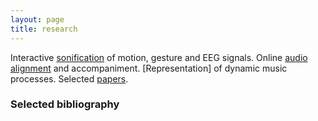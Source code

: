 ```yaml
---
layout: page
title: research
---
```


Interactive [sonification](#son) of motion, gesture and EEG signals. Online [audio alignment](#aud) and accompaniment. [Representation] of dynamic music processes. Selected [papers](#bib).

### <a name="bib"></a>Selected bibliography
